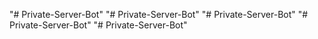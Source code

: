 "# Private-Server-Bot" 
"# Private-Server-Bot" 
"# Private-Server-Bot" 
"# Private-Server-Bot" 
"# Private-Server-Bot" 
